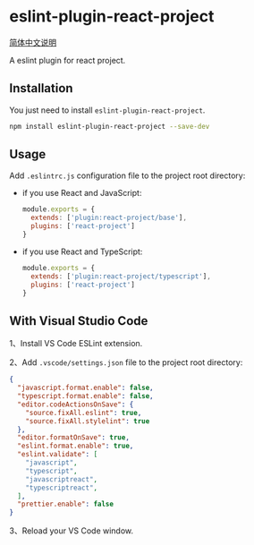 # eslint-plugin-react-project

[简体中文说明](./README-ZH.md)

A eslint plugin for react project.

## Installation

You just need to install `eslint-plugin-react-project`.

```sh
npm install eslint-plugin-react-project --save-dev
```

## Usage

Add `.eslintrc.js` configuration file to the project root directory:

- if you use React and JavaScript:

  ```js
  module.exports = {
    extends: ['plugin:react-project/base'],
    plugins: ['react-project']
  }
  ```

- if you use React and TypeScript:

  ```js
  module.exports = {
    extends: ['plugin:react-project/typescript'],
    plugins: ['react-project']
  }
  ```

## With Visual Studio Code

1、Install VS Code ESLint extension.

2、Add `.vscode/settings.json` file to the project root directory:

```json
{
  "javascript.format.enable": false,
  "typescript.format.enable": false,
  "editor.codeActionsOnSave": {
    "source.fixAll.eslint": true,
    "source.fixAll.stylelint": true
  },
  "editor.formatOnSave": true,
  "eslint.format.enable": true,
  "eslint.validate": [
    "javascript",
    "typescript",
    "javascriptreact",
    "typescriptreact",
  ],
  "prettier.enable": false
}
```

3、Reload your VS Code window.
